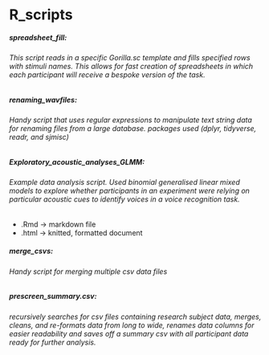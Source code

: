 # R_scripts


##### spreadsheet_fill: 
###### This script reads in a specific Gorilla.sc template and fills specified rows with stimuli names. This allows for fast creation of spreadsheets in which each participant will receive a bespoke version of the task.  


##### renaming_wavfiles:
###### Handy script that uses regular expressions to manipulate text string data for renaming files from a large database. packages used (dplyr, tidyverse, readr, and sjmisc)


##### Exploratory_acoustic_analyses_GLMM: 
###### Example data analysis script. Used binomial generalised linear mixed models to explore whether participants in an experiment were relying on particular acoustic cues to identify voices in a voice recognition task. 
 - .Rmd -> markdown file 
 - .html -> knitted, formatted document 

##### merge_csvs: 
###### Handy script for merging multiple csv data files 

##### prescreen_summary.csv: 
###### recursively searches for csv files containing research subject data, merges, cleans, and re-formats data from long to wide, renames data columns for easier readability and saves off a summary csv with all participant data ready for further analysis. 


 
 
